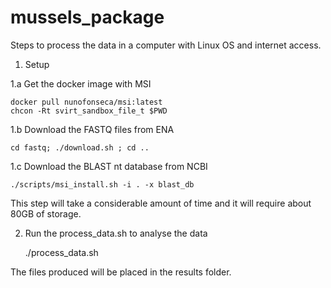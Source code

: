 # mussels_package


Steps to process the data in a computer with Linux OS and internet access.

1. Setup

1.a Get the docker image with MSI

    docker pull nunofonseca/msi:latest
    chcon -Rt svirt_sandbox_file_t $PWD


1.b Download the FASTQ files from ENA

    cd fastq; ./download.sh ; cd ..


1.c Download the BLAST nt database from NCBI

    ./scripts/msi_install.sh -i . -x blast_db

This step will take a considerable amount of time and it will require about 80GB of storage.


2. Run the process_data.sh to analyse the data

   ./process_data.sh


The files produced will be placed in the results folder.




